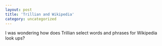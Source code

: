```yaml
---
layout: post
title: 'Trillian and Wikipedia'
category: uncategorized
---
```


I was wondering how does Trillian select words and phrases for Wikipedia look ups?
